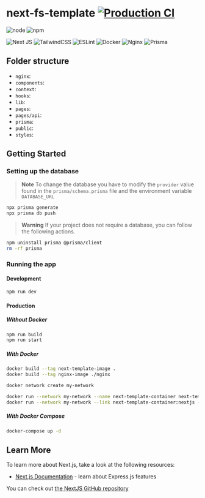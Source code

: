 # next-fs-template [![Production CI](https://github.com/hec7orci7o/next-template/actions/workflows/production.yml/badge.svg?branch=main)](https://github.com/hec7orci7o/next-template/actions/workflows/production.yml)

![node](https://img.shields.io/badge/node-16.x-blue)
![npm](https://img.shields.io/badge/npm-8.15.0-blue)

![Next JS](https://img.shields.io/badge/Next-black?style=for-the-badge&logo=next.js&logoColor=white)
![TailwindCSS](https://img.shields.io/badge/tailwindcss-%2338B2AC.svg?style=for-the-badge&logo=tailwind-css&logoColor=white)
![ESLint](https://img.shields.io/badge/ESLint-4B3263?style=for-the-badge&logo=eslint&logoColor=white)
![Docker](https://img.shields.io/badge/docker-%230db7ed.svg?style=for-the-badge&logo=docker&logoColor=white)
![Nginx](https://img.shields.io/badge/nginx-%23009639.svg?style=for-the-badge&logo=nginx&logoColor=white)
![Prisma](https://img.shields.io/badge/Prisma-3982CE?style=for-the-badge&logo=Prisma&logoColor=white)

## Folder structure

- `nginx`:
- `components`:
- `context`:
- `hooks`:
- `lib`:
- `pages`:
- `pages/api`:
- `prisma`:
- `public`:
- `styles`:

## Getting Started

### Setting up the database

> **Note**
> To change the database you have to modify the `provider` value found in the `prisma/schema.prisma` file and the environment variable `DATABASE_URL`

``` bash
npx prisma generate
npx prisma db push
```

> **Warning**
> If your project does not require a database, you can follow the following actions.

``` bash
npm uninstall prisma @prisma/client
rm -rf prisma
```

### Running the app

#### Development

``` bash
npm run dev
```

#### Production

##### Without Docker

``` bash
npm run build
npm run start
```

##### With Docker 
```bash
docker build --tag next-template-image .
docker build --tag nginx-image ./nginx

docker network create my-network

docker run --network my-network --name next-template-container next-template-image
docker run --network my-network --link next-template-container:nextjs --publish 80:80 nginx-image
```

##### With Docker Compose

```bash
docker-compose up -d
```

## Learn More

To learn more about Next.js, take a look at the following resources:

- [Next.js Documentation](https://nextjs.org/docs) - learn about Express.js features

You can check out [the NextJS GitHub repository](https://github.com/vercel/next.js/)
